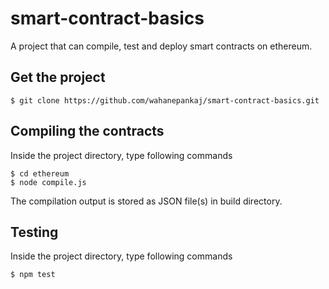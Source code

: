 # smart-contract-basics
A project that can compile, test and deploy smart contracts on ethereum. 

## Get the project

```
$ git clone https://github.com/wahanepankaj/smart-contract-basics.git
```

## Compiling the contracts
      
Inside the project directory, type following commands

```
$ cd ethereum
$ node compile.js
```

The compilation output is stored as JSON file(s) in build directory.

## Testing

Inside the project directory, type following commands

```
$ npm test
```